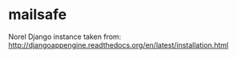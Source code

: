 mailsafe
========

Norel Django instance taken from:
http://djangoappengine.readthedocs.org/en/latest/installation.html
